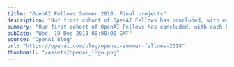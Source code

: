 ```yaml
---
title: "OpenAI Fellows Summer 2018: Final projects"
description: "Our first cohort of OpenAI Fellows has concluded, with each Fellow going from a machine learning beginner to core OpenAI contributor in the course of a 6-month apprenticeship."
summary: "Our first cohort of OpenAI Fellows has concluded, with each Fellow going from a machine learning beginner to core OpenAI contributor in the course of a 6-month apprenticeship."
pubDate: "Wed, 19 Dec 2018 08:00:00 GMT"
source: "OpenAI Blog"
url: "https://openai.com/blog/openai-summer-fellows-2018"
thumbnail: "/assets/openai_logo.png"
---
```


